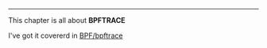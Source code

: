 ---

This chapter is all about **BPFTRACE**

I've got it covererd in [BPF/bpftrace](./../bpftrace.md)
